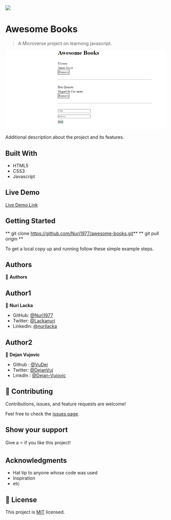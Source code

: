 ![](https://img.shields.io/badge/Microverse-blueviolet)

# Awesome Books

> A Microverse project on learnong javascript.

![screenshot](./img/AwesomeBooks.png)

Additional description about the project and its features.

## Built With

- HTML5
- CSS3
- Javascript

## Live Demo

[Live Demo Link](https://nuri1977.github.io/awesome-books/)


## Getting Started

** git clone https://github.com/Nuri1977/awesome-books.git**
** git pull origin **


To get a local copy up and running follow these simple example steps.


## Authors

👤 **Authors**

  ## Author1

  👤 **Nuri Lacka**

- GitHub: [@Nuri1977](https://github.com/Nuri1977)
- Twitter: [@Lackanuri](https://twitter.com/LackaNuri)
- LinkedIn: [@nurilacka](https://www.linkedin.com/in/nuri-lacka-7141b01ba/)

## Author2

👤 **Dejan Vujovic**

- Github : [@VuDej](https://github.com/VuDej)
- Twitter: [@DejanVuj](https://twitter.com/DejanVuj)
- LinkdIn : [@Dejan-Vujovic](https://www.linkedin.com/in/dejan-vujovic-5a0672225/)



## 🤝 Contributing

Contributions, issues, and feature requests are welcome!

Feel free to check the [issues page](../../issues/).

## Show your support

Give a ⭐️ if you like this project!

## Acknowledgments

- Hat tip to anyone whose code was used
- Inspiration
- etc

## 📝 License

This project is [MIT](./MIT.md) licensed.